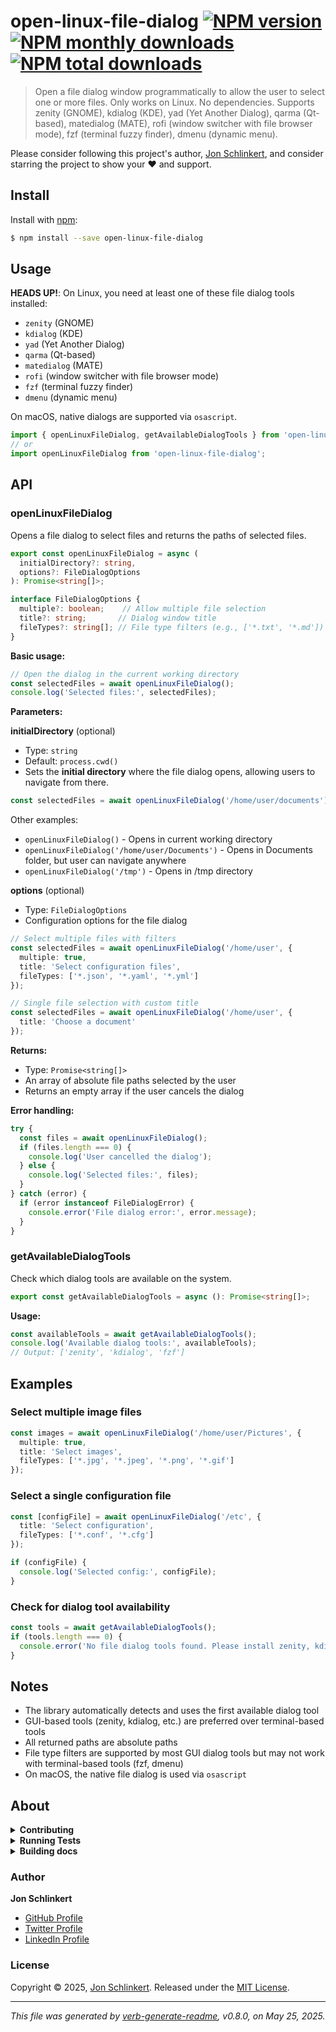 # open-linux-file-dialog [![NPM version](https://img.shields.io/npm/v/open-linux-file-dialog.svg?style=flat)](https://www.npmjs.com/package/open-linux-file-dialog) [![NPM monthly downloads](https://img.shields.io/npm/dm/open-linux-file-dialog.svg?style=flat)](https://npmjs.org/package/open-linux-file-dialog) [![NPM total downloads](https://img.shields.io/npm/dt/open-linux-file-dialog.svg?style=flat)](https://npmjs.org/package/open-linux-file-dialog)

> Open a file dialog window programmatically to allow the user to select one or more files. Only works on Linux. No dependencies. Supports zenity (GNOME), kdialog (KDE), yad (Yet Another Dialog), qarma (Qt-based), matedialog (MATE), rofi (window switcher with file browser mode), fzf (terminal fuzzy finder), dmenu (dynamic menu).

Please consider following this project's author, [Jon Schlinkert](https://github.com/jonschlinkert), and consider starring the project to show your :heart: and support.

## Install

Install with [npm](https://www.npmjs.com/):

```sh
$ npm install --save open-linux-file-dialog
```

## Usage

**HEADS UP!**: On Linux, you need at least one of these file dialog tools installed:

* `zenity` (GNOME)
* `kdialog` (KDE)
* `yad` (Yet Another Dialog)
* `qarma` (Qt-based)
* `matedialog` (MATE)
* `rofi` (window switcher with file browser mode)
* `fzf` (terminal fuzzy finder)
* `dmenu` (dynamic menu)

On macOS, native dialogs are supported via `osascript`.

```typescript
import { openLinuxFileDialog, getAvailableDialogTools } from 'open-linux-file-dialog';
// or
import openLinuxFileDialog from 'open-linux-file-dialog';
```

## API

### openLinuxFileDialog

Opens a file dialog to select files and returns the paths of selected files.

```typescript
export const openLinuxFileDialog = async (
  initialDirectory?: string,
  options?: FileDialogOptions
): Promise<string[]>;

interface FileDialogOptions {
  multiple?: boolean;    // Allow multiple file selection
  title?: string;       // Dialog window title
  fileTypes?: string[]; // File type filters (e.g., ['*.txt', '*.md'])
}
```

**Basic usage:**

```ts
// Open the dialog in the current working directory
const selectedFiles = await openLinuxFileDialog();
console.log('Selected files:', selectedFiles);
```

**Parameters:**

**initialDirectory** (optional)

* Type: `string`
* Default: `process.cwd()`
* Sets the **initial directory** where the file dialog opens, allowing users to navigate from there.

```ts
const selectedFiles = await openLinuxFileDialog('/home/user/documents');
```

Other examples:

* `openLinuxFileDialog()` - Opens in current working directory
* `openLinuxFileDialog('/home/user/Documents')` - Opens in Documents folder, but user can navigate anywhere
* `openLinuxFileDialog('/tmp')` - Opens in /tmp directory

**options** (optional)

* Type: `FileDialogOptions`
* Configuration options for the file dialog

```ts
// Select multiple files with filters
const selectedFiles = await openLinuxFileDialog('/home/user', {
  multiple: true,
  title: 'Select configuration files',
  fileTypes: ['*.json', '*.yaml', '*.yml']
});

// Single file selection with custom title
const selectedFiles = await openLinuxFileDialog('/home/user', {
  title: 'Choose a document'
});
```

**Returns:**

* Type: `Promise<string[]>`
* An array of absolute file paths selected by the user
* Returns an empty array if the user cancels the dialog

**Error handling:**

```ts
try {
  const files = await openLinuxFileDialog();
  if (files.length === 0) {
    console.log('User cancelled the dialog');
  } else {
    console.log('Selected files:', files);
  }
} catch (error) {
  if (error instanceof FileDialogError) {
    console.error('File dialog error:', error.message);
  }
}
```

### getAvailableDialogTools

Check which dialog tools are available on the system.

```typescript
export const getAvailableDialogTools = async (): Promise<string[]>;
```

**Usage:**

```ts
const availableTools = await getAvailableDialogTools();
console.log('Available dialog tools:', availableTools);
// Output: ['zenity', 'kdialog', 'fzf']
```

## Examples

### Select multiple image files

```ts
const images = await openLinuxFileDialog('/home/user/Pictures', {
  multiple: true,
  title: 'Select images',
  fileTypes: ['*.jpg', '*.jpeg', '*.png', '*.gif']
});
```

### Select a single configuration file

```ts
const [configFile] = await openLinuxFileDialog('/etc', {
  title: 'Select configuration',
  fileTypes: ['*.conf', '*.cfg']
});

if (configFile) {
  console.log('Selected config:', configFile);
}
```

### Check for dialog tool availability

```ts
const tools = await getAvailableDialogTools();
if (tools.length === 0) {
  console.error('No file dialog tools found. Please install zenity, kdialog, or another supported tool.');
}
```

## Notes

* The library automatically detects and uses the first available dialog tool
* GUI-based tools (zenity, kdialog, etc.) are preferred over terminal-based tools
* All returned paths are absolute paths
* File type filters are supported by most GUI dialog tools but may not work with terminal-based tools (fzf, dmenu)
* On macOS, the native file dialog is used via `osascript`

## About

<details>
<summary><strong>Contributing</strong></summary>

Pull requests and stars are always welcome. For bugs and feature requests, [please create an issue](../../issues/new).

</details>

<details>
<summary><strong>Running Tests</strong></summary>

Running and reviewing unit tests is a great way to get familiarized with a library and its API. You can install dependencies and run tests with the following command:

```sh
$ npm install && npm test
```

</details>

<details>
<summary><strong>Building docs</strong></summary>

_(This project's readme.md is generated by [verb](https://github.com/verbose/verb-generate-readme), please don't edit the readme directly. Any changes to the readme must be made in the [.verb.md](.verb.md) readme template.)_

To generate the readme, run the following command:

```sh
$ npm install -g verbose/verb#dev verb-generate-readme && verb
```

</details>

### Author

**Jon Schlinkert**

* [GitHub Profile](https://github.com/jonschlinkert)
* [Twitter Profile](https://twitter.com/jonschlinkert)
* [LinkedIn Profile](https://linkedin.com/in/jonschlinkert)

### License

Copyright © 2025, [Jon Schlinkert](https://github.com/jonschlinkert).
Released under the [MIT License](LICENSE).

***

_This file was generated by [verb-generate-readme](https://github.com/verbose/verb-generate-readme), v0.8.0, on May 25, 2025._